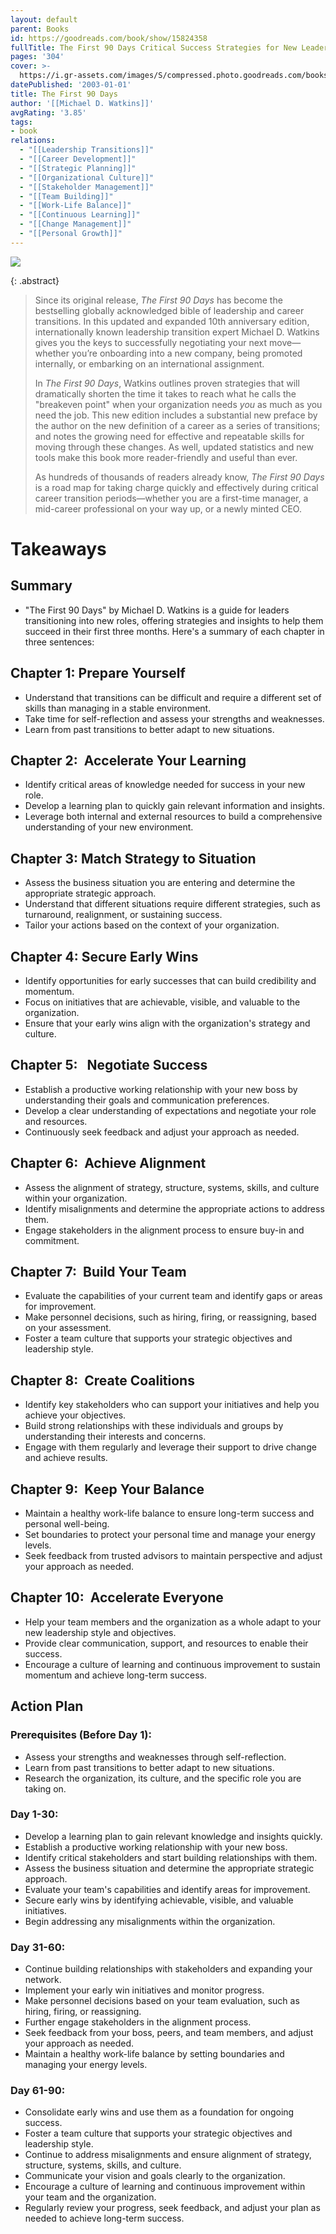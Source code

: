 ```yaml
---
layout: default
parent: Books
id: https://goodreads.com/book/show/15824358
fullTitle: The First 90 Days Critical Success Strategies for New Leaders at All Levels
pages: '304'
cover: >-
  https://i.gr-assets.com/images/S/compressed.photo.goodreads.com/books/1354903827l/15824358.jpg
datePublished: '2003-01-01'
title: The First 90 Days
author: '[[Michael D. Watkins]]'
avgRating: '3.85'
tags:
- book
relations:
  - "[[Leadership Transitions]]"
  - "[[Career Development]]"
  - "[[Strategic Planning]]"
  - "[[Organizational Culture]]"
  - "[[Stakeholder Management]]"
  - "[[Team Building]]"
  - "[[Work-Life Balance]]"
  - "[[Continuous Learning]]"
  - "[[Change Management]]"
  - "[[Personal Growth]]"
---
```

![](https://i.gr-assets.com/images/S/compressed.photo.goodreads.com/books/1354903827l/15824358.jpg)

{: .abstract}
> Since its original release, _The First 90 Days_ has become the bestselling globally acknowledged bible of leadership and career transitions. In this updated and expanded 10th anniversary edition, internationally known leadership transition expert Michael D. Watkins gives you the keys to successfully negotiating your next move—whether you’re onboarding into a new company, being promoted internally, or embarking on an international assignment.  
> 
> In _The First 90 Days_, Watkins outlines proven strategies that will dramatically shorten the time it takes to reach what he calls the "breakeven point" when your organization needs _you_ as much as you need the job. This new edition includes a substantial new preface by the author on the new definition of a career as a series of transitions; and notes the growing need for effective and repeatable skills for moving through these changes. As well, updated statistics and new tools make this book more reader-friendly and useful than ever. 
> 
> As hundreds of thousands of readers already know, _The First 90 Days_ is a road map for taking charge quickly and effectively during critical career transition periods—whether you are a first-time manager, a mid-career professional on your way up, or a newly minted CEO.

# Takeaways
## Summary
- "The First 90 Days" by Michael D. Watkins is a guide for leaders transitioning into new roles, offering strategies and insights to help them succeed in their first three months. Here's a summary of each chapter in three sentences:
## Chapter 1: Prepare Yourself
- Understand that transitions can be difficult and require a different set of skills than managing in a stable environment.
- Take time for self-reflection and assess your strengths and weaknesses.
- Learn from past transitions to better adapt to new situations.
## Chapter 2:  Accelerate Your Learning
- Identify critical areas of knowledge needed for success in your new role.
- Develop a learning plan to quickly gain relevant information and insights.
- Leverage both internal and external resources to build a comprehensive understanding of your new environment.
 ## Chapter 3: Match Strategy to Situation
- Assess the business situation you are entering and determine the appropriate strategic approach.
- Understand that different situations require different strategies, such as turnaround, realignment, or sustaining success.
- Tailor your actions based on the context of your organization.
## Chapter 4: Secure Early Wins
- Identify opportunities for early successes that can build credibility and momentum.
- Focus on initiatives that are achievable, visible, and valuable to the organization.
- Ensure that your early wins align with the organization's strategy and culture.
## Chapter 5:   Negotiate Success
- Establish a productive working relationship with your new boss by understanding their goals and communication preferences.
- Develop a clear understanding of expectations and negotiate your role and resources.
- Continuously seek feedback and adjust your approach as needed.
## Chapter 6:  Achieve Alignment
- Assess the alignment of strategy, structure, systems, skills, and culture within your organization.
- Identify misalignments and determine the appropriate actions to address them.
- Engage stakeholders in the alignment process to ensure buy-in and commitment.
## Chapter 7:  Build Your Team
- Evaluate the capabilities of your current team and identify gaps or areas for improvement.
- Make personnel decisions, such as hiring, firing, or reassigning, based on your assessment.
- Foster a team culture that supports your strategic objectives and leadership style.
## Chapter 8:  Create Coalitions
- Identify key stakeholders who can support your initiatives and help you achieve your objectives.
- Build strong relationships with these individuals and groups by understanding their interests and concerns.
- Engage with them regularly and leverage their support to drive change and achieve results.
## Chapter 9:  Keep Your Balance
- Maintain a healthy work-life balance to ensure long-term success and personal well-being.
- Set boundaries to protect your personal time and manage your energy levels.
- Seek feedback from trusted advisors to maintain perspective and adjust your approach as needed.
## Chapter 10:  Accelerate Everyone
- Help your team members and the organization as a whole adapt to your new leadership style and objectives.
- Provide clear communication, support, and resources to enable their success.
- Encourage a culture of learning and continuous improvement to sustain momentum and achieve long-term success.
## Action Plan
### Prerequisites (Before Day 1):
- Assess your strengths and weaknesses through self-reflection.
- Learn from past transitions to better adapt to new situations.
- Research the organization, its culture, and the specific role you are taking on.
### Day 1-30:
- Develop a learning plan to gain relevant knowledge and insights quickly.
- Establish a productive working relationship with your new boss.
- Identify critical stakeholders and start building relationships with them.
- Assess the business situation and determine the appropriate strategic approach.
- Evaluate your team's capabilities and identify areas for improvement.
- Secure early wins by identifying achievable, visible, and valuable initiatives.
- Begin addressing any misalignments within the organization.
### Day 31-60:
- Continue building relationships with stakeholders and expanding your network.
- Implement your early win initiatives and monitor progress.
- Make personnel decisions based on your team evaluation, such as hiring, firing, or reassigning.
- Further engage stakeholders in the alignment process.
- Seek feedback from your boss, peers, and team members, and adjust your approach as needed.
- Maintain a healthy work-life balance by setting boundaries and managing your energy levels.
### Day 61-90:
- Consolidate early wins and use them as a foundation for ongoing success.
- Foster a team culture that supports your strategic objectives and leadership style.
- Continue to address misalignments and ensure alignment of strategy, structure, systems, skills, and culture.
- Communicate your vision and goals clearly to the organization.
- Encourage a culture of learning and continuous improvement within your team and the organization.
- Regularly review your progress, seek feedback, and adjust your plan as needed to achieve long-term success.